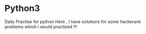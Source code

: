 # Python3
Daily Practise for python 
Here , I have solutions for some hackerank problems which i would practised !!!

